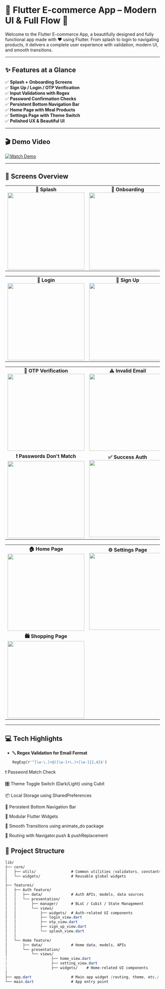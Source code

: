 # 🔐 Flutter E-commerce App – Modern UI & Full Flow 🚀

Welcome to the Flutter E-commerce App, a beautifully designed and fully functional app made with ❤️ using Flutter. From splash to login to navigating products, it delivers a complete user experience with validation, modern UI, and smooth transitions.

---

## ✨ Features at a Glance

✅ **Splash + Onboarding Screens**  
✅ **Sign Up / Login / OTP Verification**  
✅ **Input Validations with Regex**  
✅ **Password Confirmation Checks**  
✅ **Persistent Bottom Navigation Bar**  
✅ **Home Page with Meal Products**  
✅ **Settings Page with Theme Switch**  
✅ **Polished UX & Beautiful UI**

---

## 🎬 Demo Video

[![Watch Demo](https://img.shields.io/badge/Watch-Demo-red?logo=youtube&style=for-the-badge)](https://github.com/user-attachments/assets/86725fa5-5cb2-4da2-8acd-92c9a230980e)

---

## 📸 Screens Overview

<table> 
  <tr> 
    <td align="center"><strong>🧭 Splash</strong><br><img src="https://github.com/user-attachments/assets/e6a8f87f-b367-4ee3-b18c-4d4794248793" width="250"/></td> 
    <td align="center"><strong>🚀 Onboarding</strong><br><img src="https://github.com/user-attachments/assets/f1c834cb-14c5-40f6-9343-7ad6a9f8248d" width="250"/></td> 
  </tr>
</table>

<table> 
  <tr> 
    <td align="center"><strong>🔐 Login</strong><br><img src="https://github.com/user-attachments/assets/afff6774-2a6f-4393-97db-3b8ac958534f" width="250"/></td> 
    <td align="center"><strong>📝 Sign Up</strong><br><img src="https://github.com/user-attachments/assets/430c151c-6759-427d-9b1a-ba1ba0e51fd7" width="250"/></td> 
  </tr>
</table>

<table> 
  <tr> 
    <td align="center"><strong>🔢 OTP Verification</strong><br><img src="https://github.com/user-attachments/assets/25fecf25-975e-412a-b826-a34416325068" width="250"/></td>
    <td align="center"><strong>⚠️ Invalid Email</strong><br><img src="https://github.com/user-attachments/assets/39be66b1-386d-4bfd-88f7-f347c94c7eeb" width="250"/></td>
  </tr>
  <tr>
    <td align="center"><strong>❗ Passwords Don't Match</strong><br><img src="https://github.com/user-attachments/assets/0755faef-ec17-4173-8ebb-eb43fd85b7f2" width="250"/></td>
    <td align="center"><strong>✅ Success Auth</strong><br><img src="https://github.com/user-attachments/assets/4768ba27-cd2d-4f51-88ec-1848a5b4d48b" width="250"/></td>
  </tr>
</table>

<table>
  <tr>
    <td align="center"><strong>🏠 Home Page</strong><br><img src="https://github.com/user-attachments/assets/990b8d6b-bcb8-41f6-9f1b-039b8e03d9fa" width="250"/></td>
    <td align="center"><strong>⚙️ Settings Page</strong><br><img src="https://github.com/user-attachments/assets/120abe33-98cc-4a17-ad22-a252fb042b43" width="250"/></td>
  </tr>
   <tr>
    <td align="center"><strong>🛍️ Shopping Page</strong><br><img  src="https://github.com/user-attachments/assets/e7c743ef-1a3e-4621-8fc3-f547d7f68bbd"  width="250"/></td>
  </tr>
</table>

---

## 💻 Tech Highlights

- 🔤 **Regex Validation for Email Format**
  ```dart
  RegExp(r'^[\w-\.]+@([\w-]+\.)+[\w-]{2,4}$')
❗ Password Match Check

🎛 Theme Toggle Switch (Dark/Light) using Cubit

📦 Local Storage using SharedPreferences

🧭 Persistent Bottom Navigation Bar

🧱 Modular Flutter Widgets

🔁 Smooth Transitions using animate_do package

🔐 Routing with Navigator.push & pushReplacement
 ## 📂 Project Structure
 ```css
lib/
├── core/
│   ├── utils/                # Common utilities (validators, constants)
│   └── widgets/              # Reusable global widgets
│
├── features/
│   ├── Auth feature/
│   │   ├── data/             # Auth APIs, models, data sources
│   │   └── presentation/
│   │       ├── manager/      # BLoC / Cubit / State Management
│   │       └── views/
│   │           ├── widgets/  # Auth-related UI components
│   │           ├── login_view.dart
│   │           ├── otp_view.dart
│   │           ├── sign_up_view.dart
│   │           └── splash_view.dart
│   │
│   └── Home feature/
│       ├── data/             # Home data, models, APIs
│       └── presentation/
│           └── views/
|                    ├── home_view.dart
|                    ├── setting_view.dart
|                    ├── widgets/    # Home-related UI components   
│
├── app.dart                  # Main app widget (routing, theme, etc.)
└── main.dart                 # App entry point

